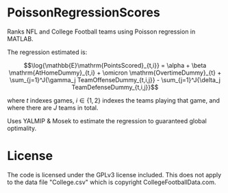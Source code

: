 # PoissonRegressionScores

Ranks NFL and College Football teams using Poisson regression in MATLAB.

The regression estimated is:
```math
\log{\mathbb{E}\mathrm{PointsScored}_{t,i}} = \alpha + \beta \mathrm{AtHomeDummy}_{t,i} + \omicron \mathrm{OvertimeDummy}_{t} + \sum_{j=1}^J{\gamma_j TeamOffenseDummy_{t,i,j}} - \sum_{j=1}^J{\delta_j TeamDefenseDummy_{t,i,j}}
```
where $t$ indexes games, $i\in\{1,2\}$ indexes the teams playing that game, and where there are $J$ teams in total.

Uses YALMIP & Mosek to estimate the regression to guaranteed global optimality.

# License

The code is licensed under the GPLv3 license included. This does not apply to the data file "College.csv" which is copyright CollegeFootballData.com.

